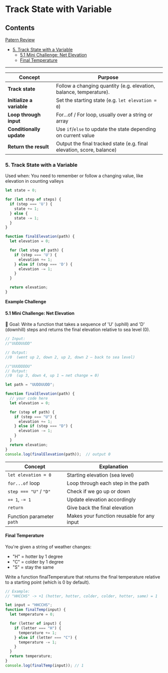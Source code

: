 # Track State with Variable

## Contents
[Patern Review](#pattern-review)
- [5. Track State with a Variable](#5-track-state-with-a-variable)
  - [5.1 Mini Challenge: Net Elevation](#51-mini-challenge-net-elevation)
  - [Final Temperature](final-temperature)

---
| Concept                   | Purpose                                                               |
| ------------------------- | --------------------------------------------------------------------- |
| **Track state**           | Follow a changing quantity (e.g. elevation, balance, temperature).    |
| **Initialize a variable** | Set the starting state (e.g. `let elevation = 0`)                     |
| **Loop through input**    | For...of / For loop, usually over a string or array                   |
| **Conditionally update**  | Use `if`/`else` to update the state depending on current value        |
| **Return the result**     | Output the final tracked state (e.g. final elevation, score, balance) |


### 5. Track State with a Variable
Used when: You need to remember or follow a changing value, like elevation in counting valleys
```js
let state = 0;

for (let step of steps) {
  if (step === 'U') {
    state += 1;
  } else {
    state -= 1;
  }
}
```
```js
function finalElevation(path) {
  let elevation = 0;

  for (let step of path) {
    if (step === 'U') {
      elevation += 1;
    } else if (step === 'D') {
      elevation -= 1;
    }
  }

  return elevation;
}
```

**Example Challenge**

#### 5.1 Mini Challenge: Net Elevation
🧠 Goal:
Write a function that takes a sequence of 'U' (uphill) and 'D' (downhill) steps and returns the final elevation relative to sea level (0).

```js
// Input:
//"UUDDUUDD"

// Output:
//0  (went up 2, down 2, up 2, down 2 — back to sea level)

//"UUUDDDDU"
// Output:
//0  (up 3, down 4, up 1 → net change = 0)

let path = "UUDDUUDD";

function finalElevation(path) {
  // your code here
  let elevation = 0;

  for (step of path) {
    if (step === "U") {
      elevation += 1;
    } else if (step === "D") {
      elevation -= 1;
    }
  }
  return elevation;
}
console.log(finalElevation(path));  // output 0

```
| Concept                   | Explanation                                |
| ------------------------- | ------------------------------------------ |
| `let elevation = 0`       | Starting elevation (sea level)             |
| `for...of` loop           | Loop through each step in the path         |
| `step === "U"` / `"D"`    | Check if we go up or down                  |
| `+= 1`, `-= 1`            | Update elevation accordingly               |
| `return`                  | Give back the final elevation              |
| Function parameter `path` | Makes your function reusable for any input |

#### Final Temperature
You're given a string of weather changes:

- "H" = hotter by 1 degree
- "C" = colder by 1 degree
- "S" = stay the same

Write a function finalTemperature that returns the final temperature relative to a starting point (which is 0 by default).
```js
// Example:
// "HHCCHS" -> +1 (hotter, hotter, colder, colder, hotter, same) = 1
```
```js
let input = "HHCCHS";
function finalTemp(input) {
  let temperature = 0;

  for (letter of input) {
    if (letter === "H") {
      temperature += 1;
    } else if (letter === "C") {
      temperature -= 1;
    }
  }
  return temperature;
}
console.log(finalTemp(input)); // 1
```